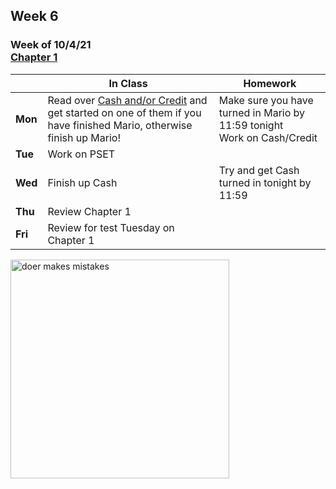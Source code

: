 ## Week 6

### Week of 10/4/21<br>[Chapter 1](/apcsp/curriculum/1)  

  |       |In Class               |Homework   |
  |-------|---------              |---------  |
  |**Mon**|Read over [Cash and/or Credit](https://candib80.github.io/apcsp/curriculum/1/#problems) and get started on one of them if you have finished Mario, otherwise finish up Mario! |Make sure you have turned in Mario by 11:59 tonight<br>Work on Cash/Credit |
  |**Tue**|Work on PSET | |
  |**Wed**|Finish up Cash |Try and get Cash turned in tonight by 11:59 |
  |**Thu**|Review Chapter 1 | |
  |**Fri**|Review for test Tuesday on Chapter 1 | |

<img src="https://pbs.twimg.com/media/DpkBAHyXUAAZgbi.jpg" alt="doer makes mistakes" height="350">

<meta http-equiv="refresh" content="300"/>
